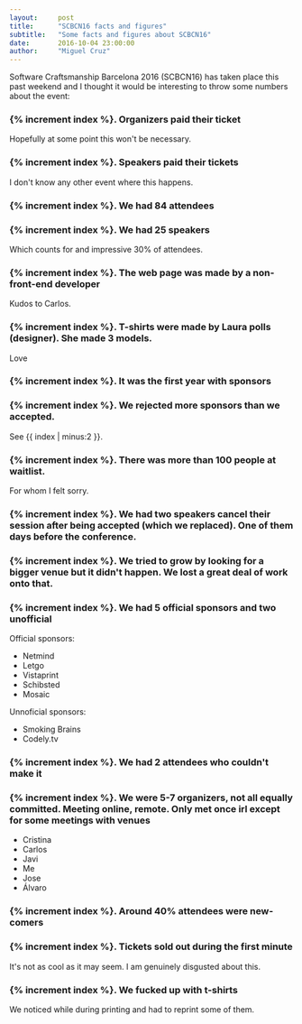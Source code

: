 ```yaml
---
layout:     post
title:      "SCBCN16 facts and figures"
subtitle:   "Some facts and figures about SCBCN16"
date:       2016-10-04 23:00:00
author:     "Miguel Cruz"
---
```

Software Craftsmanship Barcelona 2016 (SCBCN16) has taken place this past weekend and I thought it would be interesting to throw some numbers about the event:

### {% increment index %}. Organizers paid their ticket
Hopefully at some point this won't be necessary.
### {% increment index %}. Speakers paid their tickets
I don't know any other event where this happens.
### {% increment index %}. We had 84 attendees

### {% increment index %}. We had 25 speakers
Which counts for and impressive 30% of attendees.
### {% increment index %}. The web page was made by a non-front-end developer
Kudos to Carlos.
### {% increment index %}. T-shirts were made by Laura polls (designer). She made 3 models.
Love
### {% increment index %}. It was the first year with sponsors

### {% increment index %}. We rejected more sponsors than we accepted.
See {{ index | minus:2 }}.
### {% increment index %}. There was more than 100 people at waitlist.
For whom I felt sorry.
### {% increment index %}. We had two speakers cancel their session after being accepted (which we replaced). One of them days before the conference.
### {% increment index %}. We tried to grow by looking for a bigger venue but it didn't happen. We lost a great deal of work onto that.

### {% increment index %}. We had 5 official sponsors and two unofficial
Official sponsors:
* Netmind
* Letgo
* Vistaprint
* Schibsted
* Mosaic

Unnoficial sponsors:
* Smoking Brains
* Codely.tv

### {% increment index %}. We had 2 attendees who couldn't make it

### {% increment index %}. We were 5-7 organizers, not all equally committed. Meeting online, remote. Only met once irl except for some meetings with venues

* Cristina
* Carlos
* Javi
* Me
* Jose
* Álvaro

### {% increment index %}. Around 40% attendees were new-comers

### {% increment index %}. Tickets sold out during the first minute
It's not as cool as it may seem. I am genuinely disgusted about this.
### {% increment index %}. We fucked up with t-shirts
We noticed while during printing and had to reprint some of them.
